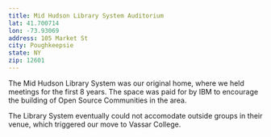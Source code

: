 ```yaml
---
title: Mid Hudson Library System Auditorium
lat: 41.700714
lon: -73.93069
address: 105 Market St
city: Poughkeepsie
state: NY
zip: 12601
---
```


The Mid Hudson Library System was our original home, where we held
meetings for the first 8 years. The space was paid for by IBM to
encourage the building of Open Source Communities in the area.

The Library System eventually could not accomodate outside groups in
their venue, which triggered our move to Vassar College.
